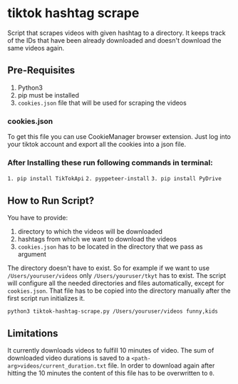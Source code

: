 # tiktok hashtag scrape

Script that scrapes videos with given hashtag to a directory. It keeps track of the IDs that have been already downloaded
and doesn't download the same videos again.

## Pre-Requisites
1. Python3
2. pip must be installed
3. `cookies.json` file that will be used for scraping the videos

### cookies.json
To get this file you can use CookieManager browser extension. Just log into your tiktok account and
export all the cookies into a json file.

### After Installing these run following commands in terminal:

`1. pip install TikTokApi`
`2. pyppeteer-install`
`3. pip install PyDrive`


## How to Run Script?

You have to provide:
1. directory to which the videos will be downloaded
2. hashtags from which we want to download the videos
3. `cookies.json` has to be located in the directory that we pass as argument

The directory doesn't have to exist. So for example if we want to use
`/Users/youruser/videos` only `/Users/youruser/tkyt` has to exist.
The script will configure all the needed directories and files automatically, except for `cookies.json`.
That file has to be copied into the directory manually after the first script run initializes it.

```
python3 tiktok-hashtag-scrape.py /Users/youruser/videos funny,kids
```

## Limitations
It currently downloads videos to fulfill 10 minutes of video. The sum of downloaded video durations is saved to a
`<path-arg>videos/current_duration.txt` file. In order to download again after hitting the 10 minutes
the content of this file has to be overwritten to `0`.